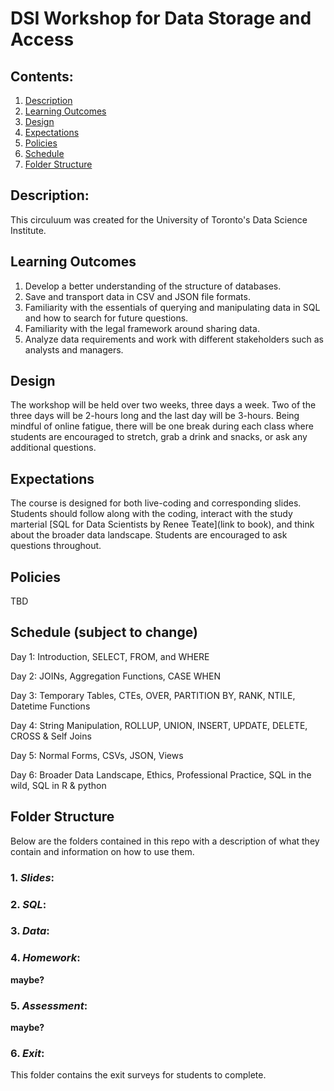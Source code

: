 # DSI Workshop for Data Storage and Access

## Contents:
1. [Description](https://github.com/mrpotatocode/DSI_SQL#description)
2. [Learning Outcomes](https://github.com/mrpotatocode/DSI_SQL#learning-outcomes)
3. [Design](https://github.com/mrpotatocode/DSI_SQL#design)
4. [Expectations](https://github.com/mrpotatocode/DSI_SQL#expectations)
5. [Policies](https://github.com/mrpotatocode/DSI_SQL#policies)
6. [Schedule](https://github.com/mrpotatocode/DSI_SQL#schedule)
7. [Folder Structure](https://github.com/mrpotatocode/DSI_SQL#folder-structure)

## Description:
This circuluum was created for the University of Toronto's Data Science Institute. 

## Learning Outcomes
1. Develop a better understanding of the structure of databases.
2. Save and transport data in CSV and JSON file formats.
3. Familiarity with the essentials of querying and manipulating data in SQL and how to search for future questions.
4. Familiarity with the legal framework around sharing data.
5. Analyze data requirements and work with different stakeholders such as analysts and managers.

## Design
The workshop will be held over two weeks, three days a week. Two of the three days will be 2-hours long and the last day will be 3-hours. Being mindful of online fatigue, there will be one break during each class where students are encouraged to stretch, grab a drink and snacks, or ask any additional questions.

## Expectations
The course is designed for both live-coding and corresponding slides. Students should follow along with the coding, interact with the study marterial [SQL for Data Scientists by Renee Teate](link to book), and think about the broader data landscape. Students are encouraged to ask questions throughout. 

## Policies
TBD

## Schedule (subject to change)
Day 1: Introduction, SELECT, FROM, and WHERE

Day 2: JOINs, Aggregation Functions, CASE WHEN

Day 3: Temporary Tables, CTEs, OVER, PARTITION BY, RANK, NTILE, Datetime Functions

Day 4: String Manipulation, ROLLUP, UNION, INSERT, UPDATE, DELETE, CROSS & Self Joins

Day 5: Normal Forms, CSVs, JSON, Views

Day 6: Broader Data Landscape, Ethics, Professional Practice, SQL in the wild, SQL in R & python

## Folder Structure
Below are the folders contained in this repo with a description of what they contain and information on how to use them.

### 1. *Slides*:

### 2. *SQL*:

### 3. *Data*:

### 4. *Homework*:
__maybe?__

### 5. *Assessment*:
__maybe?__

### 6. *Exit*:
This folder contains the exit surveys for students to complete.
